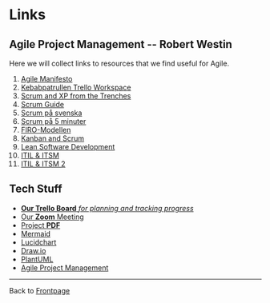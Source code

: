 # Links

## Agile Project Management -- Robert Westin

Here we will collect links to resources that we find useful for Agile.

1. [Agile Manifesto](https://agilemanifesto.org/)
2. [Kebabpatrullen Trello Workspace](https://trello.com/invite/devops22gruppx/ATTI617b37ffc515008b88814c6b8f61e9ea09E661C5)
3. [Scrum and XP from the Trenches](https://www.infoq.com/minibooks/scrum-xp-from-the-trenches-2)
4. [Scrum Guide](https://www.scrumguides.org/docs/scrumguide/v2017/2017-Scrum-Guide-US.pdf)
5. [Scrum på svenska](https://www.scrumguides.org/docs/scrumguide/v2017/2017-Scrum-Guide-Swedish.pdf)
6. [Scrum på 5 minuter](https://issuu.com/softhouse/docs/scrum_broschyr_sve_ny_121029)
7. [FIRO-Modellen](https://sv.wikipedia.org/wiki/Fundamental_Interpersonal_Relations_Orientation)
8. [Kanban and Scrum](https://www.infoq.com/minibooks/kanban-scrum-minibook/)
9. [Lean Software Development](https://en.wikipedia.org/wiki/Lean_software_development)
10. [ITIL & ITSM](https://www.cio.com/article/272361/infrastructure-it-infrastructure-library-itil-definition-and-solutions.html)
11. [ITIL & ITSM 2](https://www.servicenow.com/products/itsm/what-is-itil.html)

## Tech Stuff

- [**Our Trello Board** *for planning and tracking progress*](https://trello.com/b/qFWLiZ49/kebabspelet)
- [Our **Zoom** Meeting](https://zoom.us/j/97302349928?pwd=aFRwdVZNY3Ryekk4TnVPYnprNldUdz09)
- [Project **PDF**](dungeon_run.pdf)
- [Mermaid](https://mermaid-js.github.io/mermaid/#/)
- [Lucidchart](https://www.lucidchart.com/)
- [Draw.io](https://app.diagrams.net/)
- [PlantUML](https://plantuml.com/)
- [Agile Project Management](https://en.wikipedia.org/wiki/Agile_software_development)

---

Back to [Frontpage](../README.md)